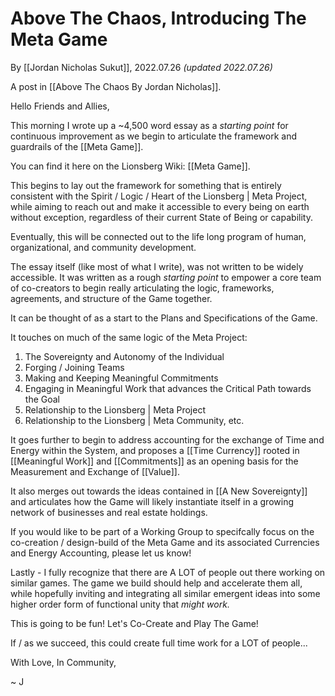 # Above The Chaos, Introducing The Meta Game 
By [[Jordan Nicholas Sukut]], 2022.07.26 _(updated 2022.07.26)_

A post in [[Above The Chaos By Jordan Nicholas]].

Hello Friends and Allies, 

This morning I wrote up a ~4,500 word essay as a _starting point_ for continuous improvement as we begin to articulate the framework and guardrails of the [[Meta Game]]. 

You can find it here on the Lionsberg Wiki: [[Meta Game]]. 

This begins to lay out the framework for something that is entirely consistent with the Spirit / Logic / Heart of the Lionsberg | Meta Project, while aiming to reach out and make it accessible to every being on earth without exception, regardless of their current State of Being or capability. 

Eventually, this will be connected out to the life long program of human, organizational, and community development. 

The essay itself (like most of what I write), was not written to be widely accessible. It was written as a rough _starting point_ to empower a core team of co-creators to begin really articulating the logic, frameworks, agreements, and structure of the Game together.

It can be thought of as a start to the Plans and Specifications of the Game. 

It touches on much of the same logic of the Meta Project: 

1. The Sovereignty and Autonomy of the Individual 
2. Forging / Joining Teams
3. Making and Keeping Meaningful Commitments
4. Engaging in Meaningful Work that advances the Critical Path towards the Goal 
5. Relationship to the Lionsberg | Meta Project
6. Relationship to the Lionsberg | Meta Community, etc. 

It goes further to begin to address accounting for the exchange of Time and Energy within the System, and proposes a [[Time Currency]] rooted in [[Meaningful Work]] and [[Commitments]] as an opening basis for the Measurement and Exchange of [[Value]]. 

It also merges out towards the ideas contained in [[A New Sovereignty]] and articulates how the Game will likely instantiate itself in a growing network of businesses and real estate holdings. 

If you would like to be part of a Working Group to specifcally focus on the co-creation / design-build of the Meta Game and its associated Currencies and Energy Accounting, please let us know! 

Lastly - I fully recognize that there are A LOT of people out there working on similar games. The game we build should help and accelerate them all, while hopefully inviting and integrating all similar emergent ideas into some higher order form of functional unity that _might work._ 

This is going to be fun! Let's Co-Create and Play The Game! 

If / as we succeed, this could create full time work for a LOT of people... 

With Love, In Community, 

~ J 
